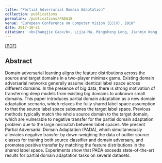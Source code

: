 ```yaml
---
title: "Partial Adversarial Domain Adaptation"
collection: publications
permalink: /publications/PADA18
venue: "European Conference on Computer Vision (ECCV), 2018"
date: 2017-10-21
citation: '<b>Zhangjie Cao</b>, Lijia Ma, Mingsheng Long, Jianmin Wang. <i>European Conference on Computer Vision</i> <b>ECCV 2018</b>.'
---
```


[[PDF]](http://caozhangjie.github.io/files/PADA18.pdf)

## Abstract
Domain adversarial learning aligns the feature distributions across the source and target domains in a two-player minimax game. Existing domain adversarial networks generally assume identical label space across different domains. In the presence of big data, there is strong motivation of transferring deep models from existing big domains to unknown small domains. This paper introduces partial domain adaptation as a new domain adaptation scenario, which relaxes the fully shared label space assumption to that the source label space subsumes the target label space. Previous methods typically match the whole source domain to the target domain, which are vulnerable to negative transfer for the partial domain adaptation problem due to the large mismatch between label spaces. We present Partial Adversarial Domain Adaptation (PADA), which simultaneously alleviates negative transfer by down-weighing the data of outlier source classes for training both source classifier and domain adversary, and promotes positive transfer by matching the feature distributions in the shared label space. Experiments show that PADA exceeds state-of-the-art results for partial domain adaptation tasks on several datasets.